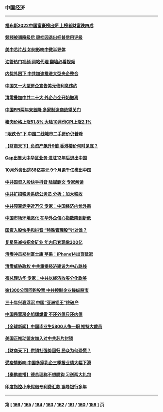 ### 中国经济
---
#### [福布斯2022中国富豪榜出炉 上榜者财富跌四成](../../pages/ncid283/n13862988.md?11101245) 
#### [频频被调降级后 碧桂园退出标普信用评级](../../pages/ncid283/n13862862.md?11101245) 
#### [美中芯片战 如何影响中微半导体](../../pages/ncid283/n13862820.md?11101245) 
#### [油管热门视频 网站代理 翻墙必看视频](http://150.230.27.170:81/youtube.html?11101245)
#### [内忧外困下 中共加速推进大型央企整合](../../pages/ncid283/n13862626.md?11101245) 
#### [中国又一大型房企宣告美元债利息违约](../../pages/ncid283/n13862805.md?11101245) 
#### [清零叠加中共二十大 外企台企开始撤离](../../pages/ncid283/n13862573.md?11101245) 
#### [中国PPI两年来首降 多家制造商绝望关门](../../pages/ncid283/n13862744.md?11101245) 
#### [猪肉价格上涨51.8% 大陆10月份CPI上涨2.1%](../../pages/ncid283/n13862336.md?11101245) 
#### [“限跌令”下 中国二线城市二手房价仍普降](../../pages/ncid283/n13862093.md?11101245) 
#### [【财商天下】负资产飙升9倍 香港楼价何时见底？](../../pages/ncid283/n13862025.md?11101245) 
#### [Gap出售大中华区业务 进驻12年后退出中国](../../pages/ncid283/n13862077.md?11101245) 
#### [10月外资出逃88亿美元 9个月逾千亿撤出中国](../../pages/ncid283/n13862006.md?11101245) 
#### [中共国资入股快手抖音 陆媒删文 专家解读](../../pages/ncid283/n13861690.md?11101245) 
#### [中共扩招税务系统公务员 分析：加大税收](../../pages/ncid283/n13861041.md?11101245) 
#### [中共预算赤字近万亿 专家：中国经济内忧外患](../../pages/ncid283/n13861051.md?11101245) 
#### [中国市场环境恶化 在华外企信心指数降到新低](../../pages/ncid283/n13861027.md?11101245) 
#### [国资入股快手和抖音 “特殊管理股”针对谁？](../../pages/ncid283/n13860669.md?11101245) 
#### [复星系减持招金矿业 年内已套现逾300亿](../../pages/ncid283/n13860747.md?11101245) 
#### [清零冲击郑州富士康 苹果：iPhone14出货延迟](../../pages/ncid283/n13860720.md?11101245) 
#### [清零威胁政权 中共重提经济建设为中心路线](../../pages/ncid283/n13860724.md?11101245) 
#### [德总理访华 专家：中共以经济收买分化欧美](../../pages/ncid283/n13860603.md?11101245) 
#### [逾1300公司回购股票 中共控制企业操纵股市](../../pages/ncid283/n13860391.md?11101245) 
#### [三十年兴衰浮沉 中国“亚洲铝王”终破产](../../pages/ncid283/n13859989.md?11101245) 
#### [中国民营房企旭辉爆雷 不还外债只还内债](../../pages/ncid283/n13860001.md?11101245) 
#### [【全球新闻】中国毕业生5800人争一职 推特大裁员](../../pages/ncid283/n13859787.md?11101245) 
#### [美国正推动盟友加入对中共芯片封锁](../../pages/ncid283/n13859981.md?11101245) 
#### [【财商天下】供销社强势回归 民众为何恐慌？](../../pages/ncid283/n13859704.md?11101245) 
#### [受疫情影响 中国多家乳企三季报业绩大幅下滑](../../pages/ncid283/n13859741.md?11101245) 
#### [【秦鹏直播】德总理称不想脱钩 习送两大礼包](../../pages/ncid283/n13859729.md?11101245) 
#### [印度指控小米假借专利费汇款 误导银行多年](../../pages/ncid283/n13859680.md?11101245) 

---
#### 第 [ [166](./166.md?11101245) / [165](./165.md?11101245) / [164](./164.md?11101245) / [163](./163.md?11101245) / [162](./162.md?11101245) / [161](./161.md?11101245) / [160](./160.md?11101245) / [159](./159.md?11101245) ] 页
